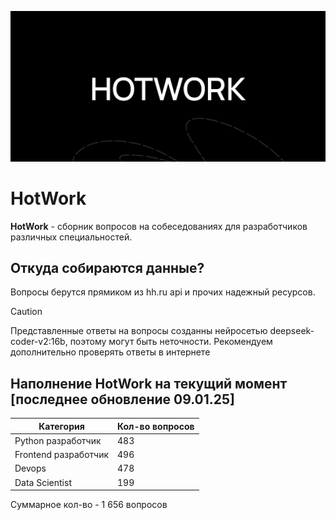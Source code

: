 ![banner](https://github.com/Qwez-source/HotWork/blob/main/banner.jpg?raw=true)
# HotWork

**HotWork** - сборник вопросов на собеседованиях для разработчиков различных специальностей.

## Откуда собираются данные?
Вопросы берутся прямиком из hh.ru api и прочих надежный ресурсов.

> [!CAUTION]
> Представленные ответы на вопросы созданны нейросетью deepseek-coder-v2:16b, поэтому могут быть неточности. Рекомендуем дополнительно проверять ответы в интернете

## Наполнение HotWork на текущий момент [последнее обновление 09.01.25]

| Категория     | Кол-во вопросов |
| ------------- | ------------- |
| Python разработчик  | 483   |
| Frontend разработчик  |  496 |
| Devops  |  478 |
| Data Scientist |  199 |

Суммарное кол-во - 1 656 вопросов
